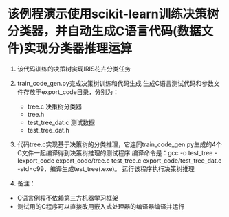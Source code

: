 # 该例程演示使用scikit-learn训练决策树分类器，并自动生成C语言代码(数据文件)实现分类器推理运算

1. 该代码训练的决策树实现IRIS花卉分类任务

2. train_code_gen.py完成决策树训练和代码生成
  生成C语言测试代码和参数文件存放于export_code目录，分别为：
    - tree.c          决策树分类器
    - tree.h     
    - test_tree_dat.c 测试数据
    - test_tree_dat.h

3. 代码tree.c实现基于决策树的分类推理，它连同train_code_gen.py生成的4个C文件一起编译得到决策树推理的测试程序
   编译命令是：gcc -o test_tree -Iexport_code export_code/tree.c test_tree.c export_code/test_tree_dat.c -std=c99，编译生成test_tree(.exe)。
   运行该程序执行决策树推理

4. 备注：
- C语言例程不依赖第三方机器学习框架
- 测试用的C程序可以直接改用嵌入式处理器的编译器编译并运行
